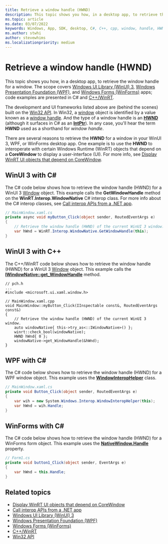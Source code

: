```yaml
---
title: Retrieve a window handle (HWND)
description: This topic shows you how, in a desktop app, to retrieve the window handle for a window.
ms.topic: article
ms.date: 03/07/2022
keywords: Windows, App, SDK, desktop, C#, C++, cpp, window, handle, HWND, Windows UI Library, WinUI
ms.author: stwhi
author: stevewhims
ms.localizationpriority: medium
---
```


# Retrieve a window handle (HWND)

This topic shows you how, in a desktop app, to retrieve the window handle for a window. The scope covers [Windows UI Library (WinUI) 3](/windows/apps/winui/winui3/), [Windows Presentation Foundation (WPF)](/dotnet/desktop/wpf/), and [Windows Forms (WinForms)](/dotnet/desktop/winforms/) apps; code examples are presented in C# and [C++/WinRT](/windows/uwp/cpp-and-winrt-apis/).

The development and UI frameworks listed above are (behind the scenes) built on the [Win32 API](/windows/win32/). In Win32, a [window](/windows/win32/winmsg/about-windows) object is identified by a value known as a [window handle](/windows/win32/winmsg/about-windows#window-handle). And the type of a window handle is an **[HWND](/windows/win32/winprog/windows-data-types)** (although it surfaces in C# as an [**IntPtr**](/dotnet/api/system.intptr)). In any case, you'll hear the term **HWND** used as a shorthand for *window handle*.

There are several reasons to retrieve the **HWND** for a window in your WinUI 3, WPF, or WinForms desktop app. One example is to use the **HWND** to interoperate with certain Windows Runtime (WinRT) objects that depend on a **CoreWindow** to display a user-interface (UI). For more info, see [Display WinRT UI objects that depend on CoreWindow](/windows/apps/develop/ui-input/display-ui-objects).

## WinUI 3 with C#

The C# code below shows how to retrieve the window handle (HWND) for a WinUI 3 [Window](/windows/winui/api/microsoft.ui.xaml.window) object. This example calls the **GetWindowHandle** method on the **WinRT.Interop.WindowNative** C# interop class. For more info about the C# interop classes, see [Call interop APIs from a .NET app](/windows/apps/desktop/modernize/winrt-com-interop-csharp).

```csharp
// MainWindow.xaml.cs
private async void myButton_Click(object sender, RoutedEventArgs e)
{
    // Retrieve the window handle (HWND) of the current WinUI 3 window.
    var hWnd = WinRT.Interop.WindowNative.GetWindowHandle(this);
}
```

## WinUI 3 with C++

The C++/WinRT code below shows how to retrieve the window handle (HWND) for a WinUI 3 [Window](/windows/winui/api/microsoft.ui.xaml.window) object. This example calls the [**IWindowNative::get_WindowHandle**](/windows/windows-app-sdk/api/win32/microsoft.ui.xaml.window/nf-microsoft-ui-xaml-window-iwindownative-get_windowhandle) method.

```cppwinrt
// pch.h
...
#include <microsoft.ui.xaml.window.h>

// MainWindow.xaml.cpp
void MainWindow::myButton_Click(IInspectable const&, RoutedEventArgs const&)
{
    // Retrieve the window handle (HWND) of the current WinUI 3 window.
    auto windowNative{ this->try_as<::IWindowNative>() };
    winrt::check_bool(windowNative);
    HWND hWnd{ 0 };
    windowNative->get_WindowHandle(&hWnd);
}
```

## WPF with C#

The C# code below shows how to retrieve the window handle (HWND) for a WPF window object. This example uses the [**WindowInteropHelper**](/dotnet/api/system.windows.interop.windowinterophelper) class.

```csharp
// MainWindow.xaml.cs
private void Button_Click(object sender, RoutedEventArgs e)
{
    var wih = new System.Windows.Interop.WindowInteropHelper(this);
    var hWnd = wih.Handle;
}
```

## WinForms with C#

The C# code below shows how to retrieve the window handle (HWND) for a WinForms form object. This example uses the [**NativeWindow.Handle**](/dotnet/api/system.windows.forms.nativewindow.handle) property.

```csharp
// Form1.cs
private void button1_Click(object sender, EventArgs e)
{
    var hWnd = this.Handle;
}
```

## Related topics

* [Display WinRT UI objects that depend on CoreWindow](/windows/apps/develop/ui-input/display-ui-objects)
* [Call interop APIs from a .NET app](/windows/apps/desktop/modernize/winrt-com-interop-csharp)
* [Windows UI Library (WinUI) 3](/windows/apps/winui/winui3/)
* [Windows Presentation Foundation (WPF)](/dotnet/desktop/wpf/)
* [Windows Forms (WinForms)](/dotnet/desktop/winforms/)
* [C++/WinRT](/windows/uwp/cpp-and-winrt-apis/)
* [Win32 API](/windows/win32/)
